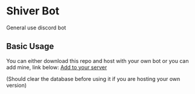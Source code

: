 # Shiver Bot
General use discord bot

## Basic Usage

You can either download this repo and host with your own bot or you can add mine, link below:
[Add to your server](https://discord.com/api/oauth2/authorize?client_id=766748400199794718&permissions=8&scope=bot)

(Should clear the database before using it if you are hosting your own version)

